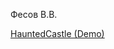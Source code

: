 Фесов В.В.

[HauntedCastle (Demo)]([https://www.example.com](https://drive.google.com/drive/folders/1aj1nhjM894SFdDH6ssVbQQGYHiFzTmoy?usp=sharing))

